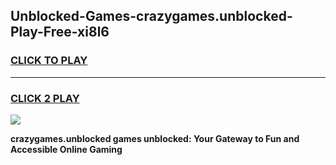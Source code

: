 
## Unblocked-Games-crazygames.unblocked-Play-Free-xi8l6
<h3>
<a href="https://premium76.site?title=crazygames.unblocked&ref=20M">CLICK TO PLAY</a></h3>
<hr>

<h3>
<a href="https://premium76.site?title=crazygames.unblocked&ref=20M">CLICK 2 PLAY</a>
  
</h3>

<a href="https://premium76.site?title=crazygames.unblocked&ref=19M"><img src="https://clearcache.store/games.png"></a>


**crazygames.unblocked games unblocked: Your Gateway to Fun and Accessible Online Gaming**
